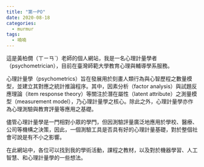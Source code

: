 ```yaml
---
title: "第一PO"
date: 2020-08-18
categories:
  - murmur
tags:
  - 喃喃
---
```


這是黃柏僩（ㄒㄧㄢˋ）老師的個人網站，我是一名心理計量學者（psychometrician），目前在臺灣師範大學教育心理與輔導學系服務。

心理計量學（psychometrics）旨在發展用於刻畫人類行為與心智歷程之數量模型，並建立其對應之統計推論程序。其中，因素分析（factor analysis）與試題反應理論（item response theory）等關注於潛在屬性（latent attribute）之測量模型（measurement model），乃心理計量學之核心。除此之外，心理計量學亦作為心理測驗與教育評量等應用之基礎。

儘管心理計量學是一門相對小眾的學門，但因測驗評量廣泛地應用於學校、醫療、公司等機構之決策，因此，一個測驗工具是否具有好的心理計量基礎，對於整個社會可說是有不小之影響。

在此網站中，各位可以找到我的學術活動，課程之教材，以及對於機器學習、人工智慧、和心理計量學的一些想法。